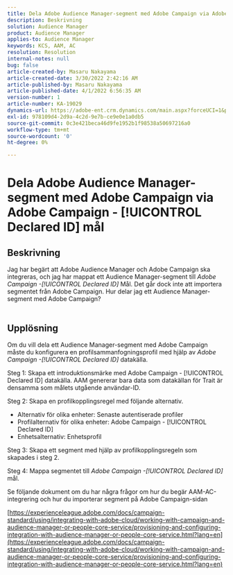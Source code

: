 ```yaml
---
title: Dela Adobe Audience Manager-segment med Adobe Campaign via Adobe Campaign - [!UICONTROL Declared ID] mål
description: Beskrivning
solution: Audience Manager
product: Audience Manager
applies-to: Audience Manager
keywords: KCS, AAM, AC
resolution: Resolution
internal-notes: null
bug: false
article-created-by: Masaru Nakayama
article-created-date: 3/30/2022 2:42:16 AM
article-published-by: Masaru Nakayama
article-published-date: 4/1/2022 6:56:35 AM
version-number: 1
article-number: KA-19029
dynamics-url: https://adobe-ent.crm.dynamics.com/main.aspx?forceUCI=1&pagetype=entityrecord&etn=knowledgearticle&id=4c9db0fe-d2af-ec11-9840-0022480bd623
exl-id: 978109d4-2d9a-4c2d-9e7b-ce9e0e1a0db5
source-git-commit: 0c3e421beca46d9fe1952b1f98538a50697216a0
workflow-type: tm+mt
source-wordcount: '0'
ht-degree: 0%

---
```


# Dela Adobe Audience Manager-segment med Adobe Campaign via Adobe Campaign - [!UICONTROL Declared ID] mål

## Beskrivning

Jag har begärt att Adobe Audience Manager och Adobe Campaign ska integreras, och jag har mappat ett Audience Manager-segment till *Adobe Campaign -[!UICONTROL Declared ID]* Mål. Det går dock inte att importera segmentet från Adobe Campaign. Hur delar jag ett Audience Manager-segment med Adobe Campaign?
<br> 

## Upplösning


Om du vill dela ett Audience Manager-segment med Adobe Campaign måste du konfigurera en profilsammanfogningsprofil med hjälp av *Adobe Campaign -[!UICONTROL Declared ID]* datakälla.

Steg 1: Skapa ett introduktionsmärke med Adobe Campaign - [!UICONTROL Declared ID] datakälla.
AAM genererar bara data som datakällan för Trait är densamma som målets utgående användar-ID.
 

Steg 2: Skapa en profilkopplingsregel med följande alternativ.

- Alternativ för olika enheter: Senaste autentiserade profiler
- Profilalternativ för olika enheter: Adobe Campaign - [!UICONTROL Declared ID]
- Enhetsalternativ: Enhetsprofil


Steg 3: Skapa ett segment med hjälp av profilkopplingsregeln som skapades i steg 2.


Steg 4: Mappa segmentet till *Adobe Campaign -[!UICONTROL Declared ID]* mål.

Se följande dokument om du har några frågor om hur du begär AAM-AC-integrering och hur du importerar segment på Adobe Campaign-sidan

[https://experienceleague.adobe.com/docs/campaign-standard/using/integrating-with-adobe-cloud/working-with-campaign-and-audience-manager-or-people-core-service/provisioning-and-configuring-integration-with-audience-manager-or-people-core-service.html?lang=en](https://experienceleague.adobe.com/docs/campaign-standard/using/integrating-with-adobe-cloud/working-with-campaign-and-audience-manager-or-people-core-service/provisioning-and-configuring-integration-with-audience-manager-or-people-core-service.html?lang=en)
